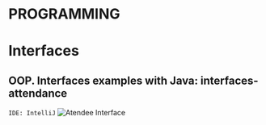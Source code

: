 # PROGRAMMING
# Interfaces
## OOP. Interfaces examples with Java: interfaces-attendance
```IDE: IntelliJ```
![Atendee Interface](https://raw.githubusercontent.com/orboan/interfaces-attendance/master/src/main/resources/attendance.png)

